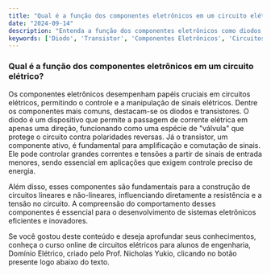 ```yaml
---
title: "Qual é a função dos componentes eletrônicos em um circuito elétrico?"
date: "2024-09-14"
description: "Entenda a função dos componentes eletrônicos como diodos e transistores em circuitos elétricos."
keywords: ['Diodo', 'Transistor', 'Componentes Eletrônicos', 'Circuitos Elétricos', 'Tensão', 'Ativo']
---
```


### Qual é a função dos componentes eletrônicos em um circuito elétrico?

Os componentes eletrônicos desempenham papéis cruciais em circuitos elétricos, permitindo o controle e a manipulação de sinais elétricos. Dentre os componentes mais comuns, destacam-se os diodos e transistores. O diodo é um dispositivo que permite a passagem de corrente elétrica em apenas uma direção, funcionando como uma espécie de "válvula" que protege o circuito contra polaridades reversas. Já o transistor, um componente ativo, é fundamental para amplificação e comutação de sinais. Ele pode controlar grandes correntes e tensões a partir de sinais de entrada menores, sendo essencial em aplicações que exigem controle preciso de energia.

Além disso, esses componentes são fundamentais para a construção de circuitos lineares e não-lineares, influenciando diretamente a resistência e a tensão no circuito. A compreensão do comportamento desses componentes é essencial para o desenvolvimento de sistemas eletrônicos eficientes e inovadores.

Se você gostou deste conteúdo e deseja aprofundar seus conhecimentos, conheça o curso online de circuitos elétricos para alunos de engenharia, Domínio Elétrico, criado pelo Prof. Nicholas Yukio, clicando no botão presente logo abaixo do texto.